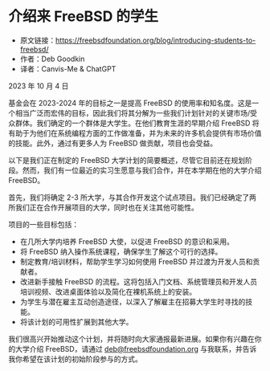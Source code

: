 # 介绍来 FreeBSD 的学生

- 原文链接：<https://freebsdfoundation.org/blog/introducing-students-to-freebsd/>
- 作者：Deb Goodkin
- 译者：Canvis-Me & ChatGPT

2023 年 10 月 4 日

基金会在 2023-2024 年的目标之一是提高 FreeBSD 的使用率和知名度。这是一个相当广泛而宏伟的目标，因此我们将其分解为一些我们计划针对的关键市场/受众群体。我们确定的一个群体是大学生。在他们教育生涯的早期介绍 FreeBSD 将有助于为他们在系统编程方面的工作做准备，并为未来的许多机会提供有市场价值的技能。此外，通过有更多人为 FreeBSD 做贡献，项目也会受益。

以下是我们正在制定的 FreeBSD 大学计划的简要概述，尽管它目前还在规划阶段。然而，我们有一位最近的实习生愿意与我们合作，并在本学期在他的大学介绍 FreeBSD。

首先，我们将确定 2-3 所大学，与其合作开发这个试点项目。我们已经确定了两所我们正在合作开展项目的大学，同时也在关注其他可能性。

项目的一些目标包括：

- 在几所大学内培养 FreeBSD 大使，以促进 FreeBSD 的意识和采用。
- 将 FreeBSD 纳入操作系统课程，确保学生了解这个可行的选择。
- 制定教育/培训材料，帮助学生学习如何使用 FreeBSD 并过渡为开发人员和贡献者。
- 改进新手接触 FreeBSD 的流程。这将包括入门文档、系统管理员和开发人员培训视频、改进桌面体验以及简化在裸机系统上的安装。
- 为学生与潜在雇主互动创造途径，以深入了解雇主在招募大学生时寻找的技能。
- 将该计划的可用性扩展到其他大学。

我们很高兴开始推动这个计划，并将随时向大家通报最新进展。如果你有兴趣在你的大学介绍 FreeBSD，请通过 <deb@freebsdfoundation.org> 与我联系，并告诉我你希望在该计划的初始阶段参与的方式。
